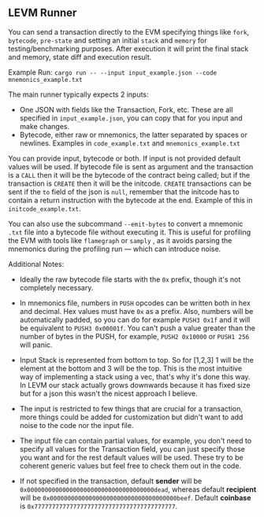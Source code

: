 ## LEVM Runner

You can send a transaction directly to the EVM specifying things like `fork`, `bytecode`, `pre-state` and setting an initial `stack` and `memory` for testing/benchmarking purposes. After execution it will print the final stack and memory, state diff and execution result.

Example Run: `cargo run -- --input input_example.json --code mnemonics_example.txt`

The main runner typically expects 2 inputs:
- One JSON with fields like the Transaction, Fork, etc. These are all specified in `input_example.json`, you can copy that for you input and make changes.
- Bytecode, either raw or mnemonics, the latter separated by spaces or newlines. Examples in `code_example.txt` and `mnemonics_example.txt`

You can provide input, bytecode or both. If input is not provided default values will be used. If bytecode file is sent as argument and the transaction is a `CALL` then it will be the bytecode of the contract being called; but if the transaction is `CREATE` then it will be the initcode.
`CREATE` transactions can be sent if the `to` field of the json is `null`, remember that the initcode has to contain a return instruction with the bytecode at the end. Example of this in `initcode_example.txt`.

You can also use the subcommand `--emit-bytes` to convert a mnemonic `.txt` file into a bytecode file without executing it. This is useful for profiling the EVM with tools like `flamegraph` or `samply` , as it avoids parsing the mnemonics during the profiling run — which can introduce noise.

Additional Notes:
- Ideally the raw bytecode file starts with the `0x` prefix, though it's not completely necessary.

- In mnemonics file, numbers in `PUSH` opcodes can be written both in hex and decimal. Hex values must have `0x` as a prefix. Also, numbers will be automatically padded, so you can do for example `PUSH3 0x1f` and it will be equivalent to `PUSH3 0x00001f`. You can't push a value greater than the number of bytes in the PUSH, for example, `PUSH2 0x10000` or `PUSH1 256` will panic.

- Input Stack is represented from bottom to top. So for [1,2,3] 1 will be the element at the bottom and 3 will be the top. This is the most intuitive way of implementing a stack using a vec, that's why it's done this way.
In LEVM our stack actually grows downwards because it has fixed size but for a json this wasn't the nicest approach I believe.

- The input is restricted to few things that are crucial for a transaction, more things could be added for customization but didn't want to add noise to the code nor the input file.

- The input file can contain partial values, for example, you don't need to specify all values for the Transaction field, you can just specify those you want and for the rest default values will be used. These try to be coherent generic values but feel free to check them out in the code.

- If not specified in the transaction, default **sender** will be `0x000000000000000000000000000000000000dead`, whereas default **recipient** will be `0x000000000000000000000000000000000000beef`. Default **coinbase** is `0x7777777777777777777777777777777777777777`.
